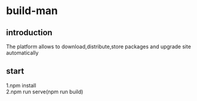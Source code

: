 # build-man

## introduction
The platform allows to download,distribute,store packages and upgrade site automatically

## start
1.npm install<br>
2.npm run serve(npm run build)